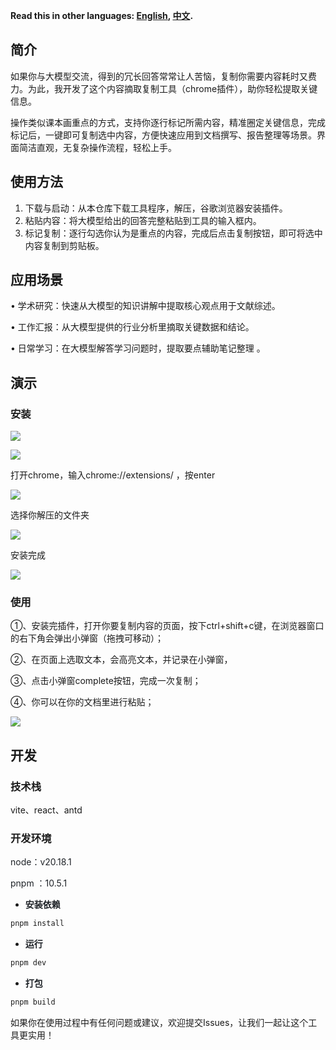 **Read this in other languages: [English](README.md), [中文](README_zh.md).**

## 简介

如果你与大模型交流，得到的冗长回答常常让人苦恼，复制你需要内容耗时又费力。为此，我开发了这个内容摘取复制工具（chrome插件），助你轻松提取关键信息。

操作类似课本画重点的方式，支持你逐行标记所需内容，精准圈定关键信息，完成标记后，一键即可复制选中内容，方便快速应用到文档撰写、报告整理等场景。界面简洁直观，无复杂操作流程，轻松上手。

## 使用方法
1. 下载与启动：从本仓库下载工具程序，解压，谷歌浏览器安装插件。  
2. 粘贴内容：将大模型给出的回答完整粘贴到工具的输入框内。
3. 标记复制：逐行勾选你认为是重点的内容，完成后点击复制按钮，即可将选中内容复制到剪贴板。

## 应用场景
• 学术研究：快速从大模型的知识讲解中提取核心观点用于文献综述。

• 工作汇报：从大模型提供的行业分析里摘取关键数据和结论。

• 日常学习：在大模型解答学习问题时，提取要点辅助笔记整理 。

## 演示
### 安装
![](https://cdn.nlark.com/yuque/0/2025/png/38711469/1741603882602-70feddc7-51e1-49bb-8624-4aaaf58164e9.png)

![](https://cdn.nlark.com/yuque/0/2025/png/38711469/1741603903674-5ca1b94b-8b1b-4006-a0a2-ff13190f1135.png)

打开chrome，输入chrome://extensions/ ，按enter

![](https://cdn.nlark.com/yuque/0/2025/png/38711469/1741604521228-5720e80a-0d12-4f39-912f-12ff8e46a71e.png)

选择你解压的文件夹

![](https://cdn.nlark.com/yuque/0/2025/png/38711469/1741604278059-2d794f1a-f02f-4803-83e8-c90df982da23.png)

安装完成

![](https://cdn.nlark.com/yuque/0/2025/png/38711469/1741604333587-8bc748e1-73a4-440f-a1cf-59f37b142f6d.png)



### 使用
①、安装完插件，打开你要复制内容的页面，按下ctrl+shift+c键，在浏览器窗口的右下角会弹出小弹窗（拖拽可移动）；

②、在页面上选取文本，会高亮文本，并记录在小弹窗，

③、点击小弹窗complete按钮，完成一次复制；

④、你可以在你的文档里进行粘贴；

![](https://cdn.nlark.com/yuque/0/2025/gif/38711469/1741601403290-b9542110-fa79-4abe-b22e-21221bb30474.gif)

## 开发
### 技术栈
vite、react、antd

### 开发环境
<font style="color:rgb(31, 35, 40);">node：v20.18.1</font>

<font style="color:rgb(31, 35, 40);">pnpm ：10.5.1</font>

+ **<font style="color:rgb(31, 35, 40);">安装依赖</font>**

```bash
pnpm install
```

+ **<font style="color:rgb(31, 35, 40);">运行</font>**

```bash
pnpm dev
```

+ **<font style="color:rgb(31, 35, 40);">打包</font>**

```bash
pnpm build
```

如果你在使用过程中有任何问题或建议，欢迎提交Issues，让我们一起让这个工具更实用！

